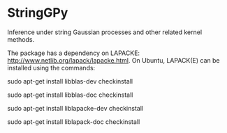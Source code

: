 # StringGPy
Inference under string Gaussian processes and other related kernel methods.

The package has a dependency on LAPACKE: http://www.netlib.org/lapack/lapacke.html. On Ubuntu, LAPACK(E) can be installed using the commands:

sudo apt-get install libblas-dev checkinstall

sudo apt-get install libblas-doc checkinstall

sudo apt-get install liblapacke-dev checkinstall

sudo apt-get install liblapack-doc checkinstall

